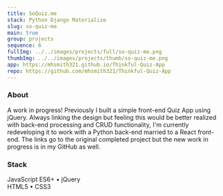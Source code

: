 ```yaml
---
title: SoQuiz.me
stack: Python Django Materialize
slug: so-quiz-me
main: true
group: projects
sequence: 6
fullImg: ../../images/projects/full/so-quiz-me.png
thumbImg: ../../images/projects/thumb/so-quiz-me.png
app: https://mhsmith321.github.io/Thinkful-Quiz-App
repo: https://github.com/mhsmith321/Thinkful-Quiz-App
---
```


### About

A work in progress!  Previously I built a simple front-end Quiz App using jQuery.  Always linking the design but feeling this would be better realized with back-end processing and CRUD functionality, I'm currently redeveloping it to work with a Python back-end married to a React front-end.  The links go to the original completed project but the new work in progress is in my GitHub as well.

### Stack
JavaScript ES6+ • jQuery  
HTML5 • CSS3